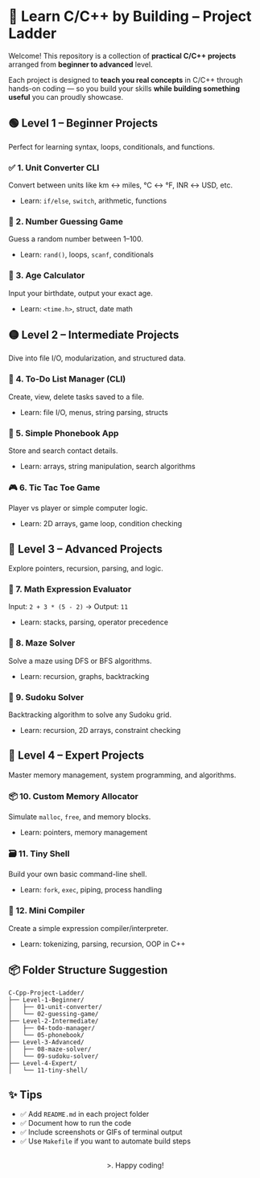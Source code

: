 # 🚀 Learn C/C++ by Building – Project Ladder

Welcome! This repository is a collection of **practical C/C++ projects** arranged from **beginner to advanced** level.

Each project is designed to **teach you real concepts** in C/C++ through hands-on coding — so you build your skills **while building something useful** you can proudly showcase.


## 🟢 Level 1 – Beginner Projects
Perfect for learning syntax, loops, conditionals, and functions.

### ✅ 1. Unit Converter CLI
Convert between units like km ↔ miles, °C ↔ °F, INR ↔ USD, etc.
- Learn: `if/else`, `switch`, arithmetic, functions

### 🎲 2. Number Guessing Game
Guess a random number between 1–100.
- Learn: `rand()`, loops, `scanf`, conditionals

### 📅 3. Age Calculator
Input your birthdate, output your exact age.
- Learn: `<time.h>`, struct, date math


## 🟡 Level 2 – Intermediate Projects
Dive into file I/O, modularization, and structured data.

### 📝 4. To-Do List Manager (CLI)
Create, view, delete tasks saved to a file.
- Learn: file I/O, menus, string parsing, structs

### 💾 5. Simple Phonebook App
Store and search contact details.
- Learn: arrays, string manipulation, search algorithms

### 🎮 6. Tic Tac Toe Game
Player vs player or simple computer logic.
- Learn: 2D arrays, game loop, condition checking


## 🔵 Level 3 – Advanced Projects
Explore pointers, recursion, parsing, and logic.

### 🧮 7. Math Expression Evaluator
Input: `2 + 3 * (5 - 2)` → Output: `11`
- Learn: stacks, parsing, operator precedence

### 🧠 8. Maze Solver
Solve a maze using DFS or BFS algorithms.
- Learn: recursion, graphs, backtracking

### 🧩 9. Sudoku Solver
Backtracking algorithm to solve any Sudoku grid.
- Learn: recursion, 2D arrays, constraint checking


## 🔴 Level 4 – Expert Projects
Master memory management, system programming, and algorithms.

### 📦 10. Custom Memory Allocator
Simulate `malloc`, `free`, and memory blocks.
- Learn: pointers, memory management

### 🗃️ 11. Tiny Shell
Build your own basic command-line shell.
- Learn: `fork`, `exec`, piping, process handling

### 🧾 12. Mini Compiler
Create a simple expression compiler/interpreter.
- Learn: tokenizing, parsing, recursion, OOP in C++


## 📦 Folder Structure Suggestion

```
C-Cpp-Project-Ladder/
├── Level-1-Beginner/
│   ├── 01-unit-converter/
│   └── 02-guessing-game/
├── Level-2-Intermediate/
│   ├── 04-todo-manager/
│   └── 05-phonebook/
├── Level-3-Advanced/
│   ├── 08-maze-solver/
│   └── 09-sudoku-solver/
├── Level-4-Expert/
│   └── 11-tiny-shell/
```


## ✨ Tips
- ✅ Add `README.md` in each project folder
- ✅ Document how to run the code
- ✅ Include screenshots or GIFs of terminal output
- ✅ Use `Makefile` if you want to automate build steps

##

<p align="center">>. Happy coding!</p> 

